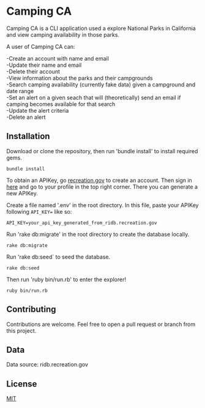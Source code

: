 # Camping CA

Camping CA is a CLI application used a explore National Parks in California and view camping availability in those parks.

A user of Camping CA can:

-Create an account with name and email  
-Update their name and email  
-Delete their account  
-View information about the parks and their campgrounds  
-Search camping availability (currently fake data) given a campground and date range  
-Set an alert on a given seach that will (theoretically) send an email if camping   becomes available for that search  
-Update the alert criteria  
-Delete an alert  

## Installation

  Download or clone the repository, then run 'bundle install' to install required gems.
  ```
  bundle install
  ```
  To obtain an APIKey, go [recreation.gov](https://www.recreation.gov/sign-up) to create an account. Then sign in [here](https://ridb.recreation.gov/login) and go to your profile in the top right corner. There you can generate a new APIKey.

  Create a file named '.env' in the root directory. In this file, paste your APIKey following `API_KEY=` like so:
  ```
  API_KEY=your_api_key_generated_from_ridb.recreation.gov
  ```
  Run 'rake db:migrate' in the root directory to create the database locally.
  ```
  rake db:migrate
  ```
  Run 'rake db:seed` to seed the database.
  ```
  rake db:seed
  ```
  Then run 'ruby bin/run.rb' to enter the explorer!
  ```
  ruby bin/run.rb
  ```

## Contributing

Contributions are welcome. Feel free to open a pull request or branch from this project.

## Data

Data source: ridb.recreation.gov

## License

[MIT](https://choosealicense.com/licenses/mit/)

